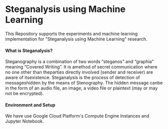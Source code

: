 # Steganalysis using Machine Learning
This Repository supports the experiments and machine learning implementation for "Steganalysis using Machine Learning" research.

#### What is Steganalysis?
Steganography   is   a   combination   of   two   words “steganos”  and  “graphia”  meaning  “Covered  Writing”.  It  is  amethod  of  secret  communication  where  no  one  other  than  theparties  directly  involved  (sender  and  receiver)  are  aware  of  itsexistence.  Steganalysis  is  the  process  of  detection  of  messageshidden  by  the  means  of  Stenography.  The  hidden  message  canbe  in  the  form  of  an  audio  file,  an  image,  a  video  file  or  plaintext (may or may not be encrypted).



#### Environment and Setup
We have use Google Cloud Platform's Compute Engine Instances and Jupyter Notebook.
